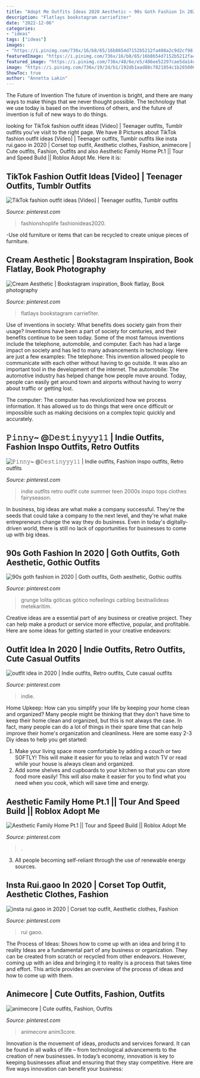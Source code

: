 ```yaml
---
title: "Adopt Me Outfits Ideas 2020 Aesthetic ~ 90s Goth Fashion In 2020"
description: "Flatlays bookstagram carriefiter"
date: "2022-12-06"
categories:
- "ideas"
tags: ["ideas"]
images:
- "https://i.pinimg.com/736x/16/b8/65/16b8654d7152b5212fa408a2c9d2cf98.jpg"
featuredImage: "https://i.pinimg.com/736x/16/b8/65/16b8654d7152b5212fa408a2c9d2cf98.jpg"
featured_image: "https://i.pinimg.com/736x/48/6e/e5/486ee52297cae5da14c043c370b75048.jpg"
image: "https://i.pinimg.com/736x/19/2d/b1/192db1aad88c7821854c1b2850000b1a.jpg"
ShowToc: true
author: "Annetta Lakin"
---
```



The Future of Invention
The future of invention is bright, and there are many ways to make things that we never thought possible. The technology that we use today is based on the inventions of others, and the future of invention is full of new ways to do things.

	

		
looking for TikTok fashion outfit ideas [Video] | Teenager outfits, Tumblr outfits you've visit to the right page. We have 8 Pictures about TikTok fashion outfit ideas [Video] | Teenager outfits, Tumblr outfits like insta rui.gaoo in 2020 | Corset top outfit, Aesthetic clothes, Fashion, animecore | Cute outfits, Fashion, Outfits and also Aesthetic Family Home Pt.1 || Tour and Speed Build || Roblox Adopt Me. Here it is:
		
    
## TikTok Fashion Outfit Ideas [Video] | Teenager Outfits, Tumblr Outfits

<img loading=lazy src="https://i.pinimg.com/736x/16/b8/65/16b8654d7152b5212fa408a2c9d2cf98.jpg" onerror="this.onerror=null;this.src='https://tse4.mm.bing.net/th?id=OIP.QKGXC7mkBfATplE2ltP9tgHaNK&amp;pid=15.1';" alt="TikTok fashion outfit ideas [Video] | Teenager outfits, Tumblr outfits">

_Source: pinterest.com_

>fashionshoplife fashionideas2020. 

	

-Use old furniture or items that can be recycled to create unique pieces of furniture.

    
## Cream Aesthetic | Bookstagram Inspiration, Book Flatlay, Book Photography

<img loading=lazy src="https://i.pinimg.com/736x/16/bd/78/16bd7821eca5487b5a461e7d96e586e1.jpg" onerror="this.onerror=null;this.src='https://tse3.mm.bing.net/th?id=OIP.EC33DBGjwyzCrYpFk-GspQHaJQ&amp;pid=15.1';" alt="Cream Aesthetic | Bookstagram inspiration, Book flatlay, Book photography">

_Source: pinterest.com_

>flatlays bookstagram carriefiter. 

	

Use of inventions in society: What benefits does society gain from their usage?
Inventions have been a part of society for centuries, and their benefits continue to be seen today. Some of the most famous inventions include the telephone, automobile, and computer. Each has had a large impact on society and has led to many advancements in technology. Here are just a few examples: The telephone: This invention allowed people to communicate with each other without having to go outside. It was also an important tool in the development of the internet.
The automobile: The automotive industry has helped change how people move around. Today, people can easily get around town and airports without having to worry about traffic or getting lost.

The computer: The computer has revolutionized how we process information. It has allowed us to do things that were once difficult or impossible such as making decisions on a complex topic quickly and accurately.

    
## 𝙿𝚒𝚗𝚗𝚢~ @𝙳𝚎𝚜𝚝𝚒𝚗𝚢𝚢𝚢𝟷𝟷 | Indie Outfits, Fashion Inspo Outfits, Retro Outfits

<img loading=lazy src="https://i.pinimg.com/originals/4b/46/16/4b4616b3abb592a4ff2d035e01900953.jpg" onerror="this.onerror=null;this.src='https://tse3.mm.bing.net/th?id=OIP.tOgxEqIBlPo5XJhW5-fA_wHaK1&amp;pid=15.1';" alt="𝙿𝚒𝚗𝚗𝚢~ @𝙳𝚎𝚜𝚝𝚒𝚗𝚢𝚢𝚢𝟷𝟷 | Indie outfits, Fashion inspo outfits, Retro outfits">

_Source: pinterest.com_

>indie outfits retro outfit cute summer teen 2000s inspo tops clothes fairyseason. 

	

In business, big ideas are what make a company successful. They're the seeds that could take a company to the next level, and they're what make entrepreneurs change the way they do business. Even in today's digitally-driven world, there is still no lack of opportunities for businesses to come up with big ideas.

    
## 90s Goth Fashion In 2020 | Goth Outfits, Goth Aesthetic, Gothic Outfits

<img loading=lazy src="https://i.pinimg.com/736x/5b/87/03/5b870367cc2f74e19bbf0d45be3692c2.jpg" onerror="this.onerror=null;this.src='https://tse1.mm.bing.net/th?id=OIP.KGAosL9t7I1sWUPWrza1EgAAAA&amp;pid=15.1';" alt="90s goth fashion in 2020 | Goth outfits, Goth aesthetic, Gothic outfits">

_Source: pinterest.com_

>grunge lolita góticas gótico nofeelings catblog bestnailideas metekaritim. 

	

Creative ideas are a essential part of any business or creative project. They can help make a product or service more effective, popular, and profitable. Here are some ideas for getting started in your creative endeavors:

    
## Outfit Idea In 2020 | Indie Outfits, Retro Outfits, Cute Casual Outfits

<img loading=lazy src="https://i.pinimg.com/736x/29/36/db/2936dbe293a7930939f773b3b1d00639.jpg" onerror="this.onerror=null;this.src='https://tse2.mm.bing.net/th?id=OIP.4zc0sublwyvQonqeH4BzTgHaN4&amp;pid=15.1';" alt="outfit idea in 2020 | Indie outfits, Retro outfits, Cute casual outfits">

_Source: pinterest.com_

>indie. 

	

Home Upkeep: How can you simplify your life by keeping your home clean and organized?
Many people might be thinking that they don't have time to keep their home clean and organized, but this is not always the case. In fact, many people can do a lot of things in their spare time that can help improve their home's organization and cleanliness. Here are some easy 2-3 Diy ideas to help you get started: 
1. Make your living space more comfortable by adding a couch or two SOFTLY! This will make it easier for you to relax and watch TV or read while your house is always clean and organized. 
2. Add some shelves and cupboards to your kitchen so that you can store food more easily! This will also make it easier for you to find what you need when you cook, which will save time and energy. 

    
## Aesthetic Family Home Pt.1 || Tour And Speed Build || Roblox Adopt Me

<img loading=lazy src="https://i.pinimg.com/736x/48/6e/e5/486ee52297cae5da14c043c370b75048.jpg" onerror="this.onerror=null;this.src='https://tse4.mm.bing.net/th?id=OIP.eX52rZllQy1a7GIownrqygHaFj&amp;pid=15.1';" alt="Aesthetic Family Home Pt.1 || Tour and Speed Build || Roblox Adopt Me">

_Source: pinterest.com_

>. 

	

3. All people becoming self-reliant through the use of renewable energy sources. 

    
## Insta Rui.gaoo In 2020 | Corset Top Outfit, Aesthetic Clothes, Fashion

<img loading=lazy src="https://i.pinimg.com/736x/19/2d/b1/192db1aad88c7821854c1b2850000b1a.jpg" onerror="this.onerror=null;this.src='https://tse3.mm.bing.net/th?id=OIP.QS1IL5_-uRXs_qOhMbItXwHaJ5&amp;pid=15.1';" alt="insta rui.gaoo in 2020 | Corset top outfit, Aesthetic clothes, Fashion">

_Source: pinterest.com_

>rui gaoo. 

	

The Process of Ideas: Shows how to come up with an idea and bring it to reality
Ideas are a fundamental part of any business or organization. They can be created from scratch or recycled from other endeavors. However, coming up with an idea and bringing it to reality is a process that takes time and effort. This article provides an overview of the process of ideas and how to come up with them.

    
## Animecore | Cute Outfits, Fashion, Outfits

<img loading=lazy src="https://i.pinimg.com/736x/c2/0b/fd/c20bfd0935c83880e19d5d379a374aea.jpg" onerror="this.onerror=null;this.src='https://tse3.mm.bing.net/th?id=OIP.h2xZ7RnCEjQ1x6ScK9j2JAHaFQ&amp;pid=15.1';" alt="animecore | Cute outfits, Fashion, Outfits">

_Source: pinterest.com_

>animecore anim3core. 

	

Innovation is the movement of ideas, products and services forward. It can be found in all walks of life – from technological advancements to the creation of new businesses. In today’s economy, innovation is key to keeping businesses afloat and ensuring that they stay competitive. Here are five ways innovation can benefit your business: 

